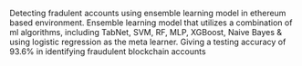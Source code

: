 Detecting fradulent accounts using ensemble learning model in ethereum based environment.
Ensemble learning model that utilizes a combination of ml algorithms, including TabNet, SVM, RF, MLP, XGBoost, Naive Bayes & using logistic regression as the meta learner.
Giving a testing accuracy of 93.6% in identifying fraudulent blockchain accounts

